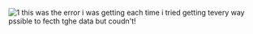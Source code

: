![1](https://github.com/user-attachments/assets/8afa4737-944e-47f5-8e39-372571e113b6)
this was the error i was getting each time i tried getting tevery way pssible to fecth tghe data but coudn't!
